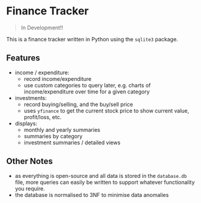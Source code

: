 # Finance Tracker

> In Development!!

This is a finance tracker written in Python using the `sqlite3` package.

## Features

- income / expenditure:
	- record income/expenditure
	- use custom categories to query later, e.g. charts of income/expenditure over time for a given category
- investments:
	- record buying/selling, and the buy/sell price
	- uses `yfinance` to get the current stock price to show current value, profit/loss, etc.
- displays:
	- monthly and yearly summaries
	- summaries by category
	- investment summaries / detailed views

## Other Notes

+ as everything is open-source and all data is stored in the `database.db` file, more queries can easily be written to support whatever functionality you require.
+ the database is normalised to 3NF to minimise data anomalies
